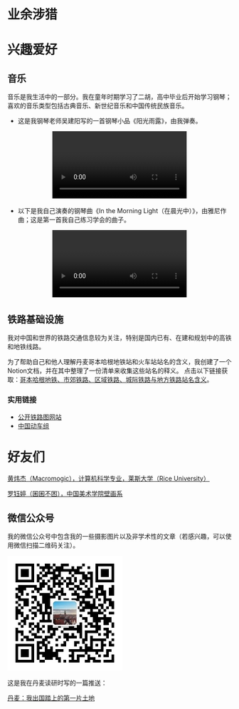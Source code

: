 # 业余涉猎


# 兴趣爱好

## 音乐
音乐是我生活中的一部分。我在童年时期学习了二胡，高中毕业后开始学习钢琴；喜欢的音乐类型包括古典音乐、新世纪音乐和中国传统民族音乐。

- 这是我钢琴老师吴建阳写的一首钢琴小品《阳光雨露》，由我弹奏。

<div style="text-align: center;">
<video src="/music/piano_Sun_and_Dew.MP4" controls style="width: 60%; height: auto; max-width: 640px; max-height: 360px;">
  您的浏览器不支持播放此视频。
</video>
</div>

- 以下是我自己演奏的钢琴曲《In the Morning Light（在晨光中）》，由雅尼作曲；这是第一首我自己练习学会的曲子。

<div style="text-align: center;">
<video src="/music/piano_In_the_Morning_Light.MP4" controls style="width: 60%; height: auto; max-width: 640px; max-height: 360px;">
  您的浏览器不支持播放此视频。
</video>
</div>

## 铁路基础设施
我对中国和世界的铁路交通信息较为关注，特别是国内已有、在建和规划中的高铁和地铁线路。

为了帮助自己和他人理解丹麦哥本哈根地铁站和火车站站名的含义，我创建了一个Notion文档，并在其中整理了一份清单来收集这些站名的释义。
点击以下链接获取：[哥本哈根地铁、市郊铁路、区域铁路、城际铁路与地方铁路站名含义](https://www.notion.so/Meanings-of-Copenhagen-Metro-S-train-Regional-train-Inter-city-train-and-Local-train-station-nam-e2a154e226c54a1f9851e359c6d76eb8?pvs=4)。

### 实用链接
- [公开铁路图网站](https://www.openrailwaymap.org/?style=standard&lang=zh_CN&lat=51.58248&lon=15.6501&zoom=3)
- [中国动车组](https://www.china-emu.cn/)

# 好友们
[黄炜杰（Macromogic），计算机科学专业，莱斯大学（Rice University）](https://macromogic.xyz/)

[罗钰婷（囷囷不困），中国美术学院壁画系](https://www.xiaohongshu.com/user/profile/5ea525200000000001003a21?xhsshare=CopyLink&appuid=5c76637a000000001201d527&apptime=1714288439)

## 微信公众号
我的微信公众号中包含我的一些摄影图片以及非学术性的文章（若感兴趣，可以使用微信扫描二维码关注）。

![QR code](/qrcode_wechat_public_account.jpg)

这是我在丹麦读研时写的一篇推送：

[丹麦：我出国踏上的第一片土地](https://mp.weixin.qq.com/s/MP0EGCs2raqJc9FJPGnt0g)
